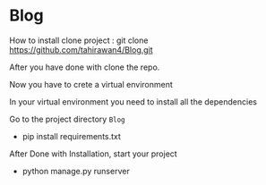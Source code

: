 # Blog

How to install
clone project : git clone https://github.com/tahirawan4/Blog.git

After you have done with clone the repo.


Now you have to crete a virtual environment

In your virtual environment you need to  install all the dependencies


Go to the project directory `Blog`


* pip install requirements.txt


After Done with Installation, start your project


* python manage.py runserver